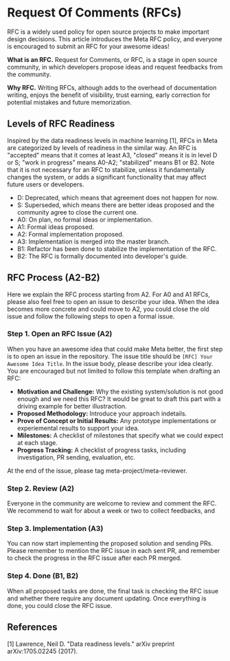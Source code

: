 # Request Of Comments (RFCs)

RFC is a widely used policy for open source projects to make important design decisions.
This article introduces the Meta RFC policy, and everyone is encouraged to submit an RFC for your awesome ideas!

**What is an RFC.** Request for Comments, or RFC, is a stage in open source community, in which developers propose ideas and request feedbacks from the community.

**Why RFC.** Writing RFCs, although adds to the overhead of documentation writing, enjoys the benefit of visibility, trust earning, early correction for potential mistakes and future memorization.


## Levels of RFC Readiness

Inspired by the data readiness levels in machine learning [1], RFCs in Meta are categorized by levels of readiness in the similar way. An RFC is "accepted" means that it comes at least A3, "closed" means it is in level D or S; "work in progress" means A0-A2; "stabilized" means B1 or B2. Note that it is not necessary for an RFC to stabilize, unless it fundamentally changes the system, or adds a significant functionality that may affect future users or developers.

- D: Deprecated, which means that agreement does not happen for now.
- S: Superseded, which means there are better ideas proposed and the community agree to close the current one.
- A0: On plan, no formal ideas or implementation.
- A1: Formal ideas proposed.
- A2: Formal implementation proposed.
- A3: Implementation is merged into the master branch.
- B1: Refactor has been done to stabilize the implementation of the RFC.
- B2: The RFC is formally documented into developer's guide.

## RFC Process (A2-B2)

Here we explain the RFC process starting from A2. For A0 and A1 RFCs, please also feel free to open an issue to describe your idea. When the idea becomes more concrete and could move to A2, you could close the old issue and follow the following steps to open a formal issue.

### Step 1. Open an RFC Issue (A2)
When you have an awesome idea that could make Meta better, the first step is to open an issue in the repository. The issue title should be `[RFC] Your Awesome Idea Title`. In the issue body, please describe your idea clearly. You are encouraged but not limited to follow this template when drafting an RFC:

- **Motivation and Challenge:** Why the existing system/solution is not good enough and we need this RFC? It would be great to draft this part with a driving example for better illustraction.
- **Proposed Methodology:** Introduce your approach indetails.
- **Prove of Concept or Initial Results:** Any prototype implementations or experiemental results to support your idea.
- **Milestones:** A checklist of milestones that specify what we could expect at each stage.
- **Progress Tracking:** A checklist of progress tasks, including investigation, PR sending, evaluation, etc.

At the end of the issue, please tag meta-project/meta-reviewer.


### Step 2. Review (A2)
Everyone in the community are welcome to review and comment the RFC. We recommend to wait for about a week or two to collect feedbacks, and 


### Step 3. Implementation (A3)
You can now start implementing the proposed solution and sending PRs. Please remember to mention the RFC issue in each sent PR, and remember to check the progress in the RFC issue after each PR merged.


### Step 4. Done (B1, B2)
When all proposed tasks are done, the final task is checking the RFC issue and whether there require any document updating. Once everything is done, you could close the RFC issue.

## References
[1] Lawrence, Neil D. "Data readiness levels." arXiv preprint arXiv:1705.02245 (2017).

